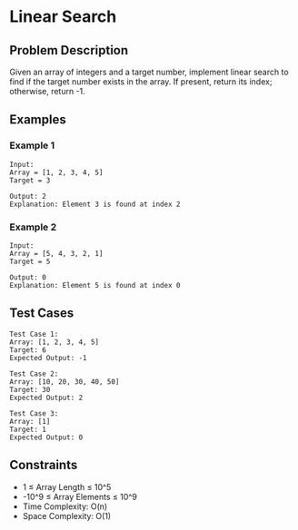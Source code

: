 # Linear Search

## Problem Description
Given an array of integers and a target number, implement linear search to find if the target number exists in the array. If present, return its index; otherwise, return -1.

## Examples

### Example 1
```
Input: 
Array = [1, 2, 3, 4, 5]
Target = 3

Output: 2
Explanation: Element 3 is found at index 2
```

### Example 2
```
Input:
Array = [5, 4, 3, 2, 1]
Target = 5

Output: 0
Explanation: Element 5 is found at index 0
```

## Test Cases
```
Test Case 1:
Array: [1, 2, 3, 4, 5]
Target: 6
Expected Output: -1

Test Case 2:
Array: [10, 20, 30, 40, 50]
Target: 30
Expected Output: 2

Test Case 3:
Array: [1]
Target: 1
Expected Output: 0
```

## Constraints
- 1 ≤ Array Length ≤ 10^5
- -10^9 ≤ Array Elements ≤ 10^9
- Time Complexity: O(n)
- Space Complexity: O(1)